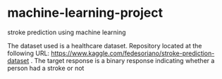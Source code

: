 # machine-learning-project
stroke prediction using machine learning

The dataset used is a healthcare dataset. Repository located at the following URL:
https://www.kaggle.com/fedesoriano/stroke-prediction-dataset . The target response is a binary response
indicating whether a person had a stroke or not
